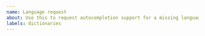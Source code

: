 ```yaml
---
name: Language request
about: Use this to request autocompletion support for a missing language, or for issues with existing dictionaries
labels: dictionaries
---
```


<!--
Please search open and closed issues to avoid duplicates.

Before you suggest adding a language, check if the language is already included in the downloadable dictionaries at https://github.com/Helium314/openboard/tree/new/dictionaries/dict or experimental dictionaries at  https://github.com/Helium314/openboard/tree/new/dictionaries/experimental/dict

If you open an issue about an existing dictionary, add information which dictionary you use (included in app, or link)
-->

